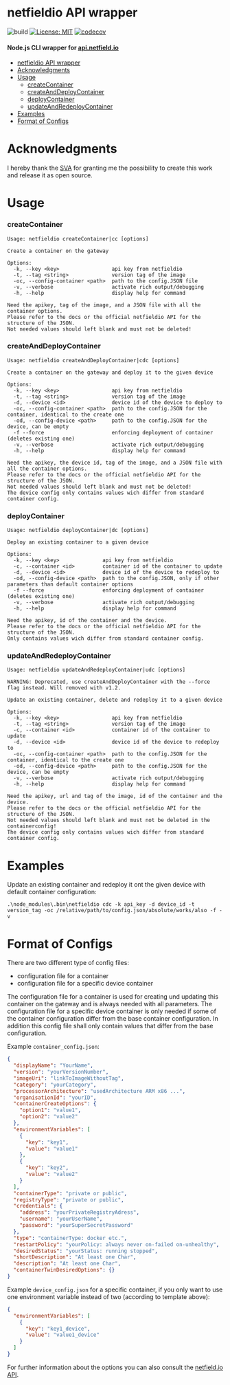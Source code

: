 # netfieldio API wrapper

![build](https://github.com/AndreWohnsland/netfieldio/workflows/Node.js%20Package/badge.svg)
[![License: MIT](https://img.shields.io/badge/License-MIT-yellow.svg)](https://opensource.org/licenses/MIT)
[![codecov](https://codecov.io/gh/AndreWohnsland/netfieldio/branch/master/graph/badge.svg)](https://codecov.io/gh/AndreWohnsland/netfieldio)

#### Node.js CLI wrapper for [api.netfield.io](https://api.netfield.io)

- [netfieldio API wrapper](#netfieldio-api-wrapper)
- [Acknowledgments](#acknowledgments)
- [Usage](#usage)
  - [createContainer](#createcontainer)
  - [createAndDeployContainer](#createanddeploycontainer)
  - [deployContainer](#deploycontainer)
  - [updateAndRedeployContainer](#updateandredeploycontainer)
- [Examples](#examples)
- [Format of Configs](#format-of-configs)

# Acknowledgments

I hereby thank the [SVA](https://www.sva.de) for granting me the possibility to create this work and release it as open source.

# Usage

### createContainer

```
Usage: netfieldio createContainer|cc [options]

Create a container on the gateway

Options:
  -k, --key <key>                 api key from netfieldio
  -t, --tag <string>              version tag of the image
  -oc, --config-container <path>  path to the config.JSON file
  -v, --verbose                   activate rich output/debugging
  -h, --help                      display help for command

Need the apikey, tag of the image, and a JSON file with all the container options.
Please refer to the docs or the official netfieldio API for the structure of the JSON.
Not needed values should left blank and must not be deleted!
```

### createAndDeployContainer

```
Usage: netfieldio createAndDeployContainer|cdc [options]

Create a container on the gateway and deploy it to the given device

Options:
  -k, --key <key>                 api key from netfieldio
  -t, --tag <string>              version tag of the image
  -d, --device <id>               device id of the device to deploy to
  -oc, --config-container <path>  path to the config.JSON for the container, identical to the create one
  -od, --config-device <path>     path to the config.JSON for the device, can be empty
  -f --force                      enforcing deployment of container (deletes existing one)
  -v, --verbose                   activate rich output/debugging
  -h, --help                      display help for command

Need the apikey, the device id, tag of the image, and a JSON file with all the container options.
Please refer to the docs or the official netfieldio API for the structure of the JSON.
Not needed values should left blank and must not be deleted!
The device config only contains values wich differ from standard container config.
```

### deployContainer

```
Usage: netfieldio deployContainer|dc [options]

Deploy an existing container to a given device

Options:
  -k, --key <key>              api key from netfieldio
  -c, --container <id>         container id of the container to update
  -d, --device <id>            device id of the device to redeploy to
  -od, --config-device <path>  path to the config.JSON, only if other parameters than default container options
  -f --force                   enforcing deployment of container (deletes existing one)
  -v, --verbose                activate rich output/debugging
  -h, --help                   display help for command

Need the apikey, id of the container and the device.
Please refer to the docs or the official netfieldio API for the structure of the JSON.
Only contains values wich differ from standard container config.
```

### updateAndRedeployContainer

```
Usage: netfieldio updateAndRedeployContainer|udc [options]

WARNING: Deprecated, use createAndDeployContainer with the --force flag instead. Will removed with v1.2.

Update an existing container, delete and redeploy it to a given device

Options:
  -k, --key <key>                 api key from netfieldio
  -t, --tag <string>              version tag of the image
  -c, --container <id>            container id of the container to update
  -d, --device <id>               device id of the device to redeploy to
  -oc, --config-container <path>  path to the config.JSON for the container, identical to the create one
  -od, --config-device <path>     path to the config.JSON for the device, can be empty
  -v, --verbose                   activate rich output/debugging
  -h, --help                      display help for command

Need the apikey, url and tag of the image, id of the container and the device.
Please refer to the docs or the official netfieldio API for the structure of the JSON.
Not needed values should left blank and must not be deleted in the containerconfig!
The device config only contains values wich differ from standard container config.
```

# Examples

Update an existing container and redeploy it ont the given device with default container configuration:

```sh-session
.\node_modules\.bin\netfieldio cdc -k api_key -d device_id -t version_tag -oc /relative/path/to/config.json/absolute/works/also -f -v
```

# Format of Configs

There are two different type of config files:

- configuration file for a container
- configuration file for a specific device container

The configuration file for a container is used for creating und updating this container on the gateway and is always needed with all parameters.
The configuration file for a specific device container is only needed if some of the container configuration differ from the base container configuration.
In addition this config file shall only contain values that differ from the base configuration.

Example `container_config.json`:

```json
{
  "displayName": "YourName",
  "version": "yourVersionNumber",
  "imageUri": "linkToImageWithoutTag",
  "category": "yourCategory",
  "processorArchitecture": "usedArchitecture ARM x86 ...",
  "organisationId": "yourID",
  "containerCreateOptions": {
    "option1": "value1",
    "option2": "value2"
  },
  "environmentVariables": [
    {
      "key": "key1",
      "value": "value1"
    },
    {
      "key": "key2",
      "value": "value2"
    }
  ],
  "containerType": "private or public",
  "registryType": "private or public",
  "credentials": {
    "address": "yourPrivateRegistryAdress",
    "username": "yourUserName",
    "password": "yourSuperSecretPassword"
  },
  "type": "containerType: docker etc.",
  "restartPolicy": "yourPolicy: always never on-failed on-unhealthy",
  "desiredStatus": "yourStatus: running stopped",
  "shortDescription": "At least one Char",
  "description": "At least one Char",
  "containerTwinDesiredOptions": {}
}
```

Example `device_config.json` for a specific container, if you only want to use one environment variable instead of two (according to template above):

```json
{
  "environmentVariables": [
    {
      "key": "key1_device",
      "value": "value1_device"
    }
  ]
}
```

For further information about the options you can also consult the [netfield.io API](https://api.netfield.io).
